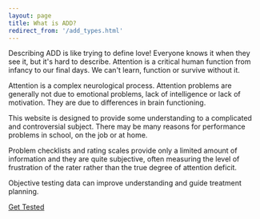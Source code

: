 ```yaml
---
layout: page
title: What is ADD?
redirect_from: '/add_types.html'
---
```

Describing ADD is like trying to define love! Everyone knows it when they see it, but it's hard to describe. Attention is a critical human function from infancy to our final days. We can't learn, function or survive without it.

Attention is a complex neurological process. Attention problems are generally not due to emotional problems, lack of intelligence or lack of motivation. They are due to differences in brain functioning.

This website is designed to provide some understanding to a complicated and controversial subject. There may be many reasons for performance problems in school, on the job or at home.

Problem checklists and rating scales provide only a limited amount of information and they are quite subjective, often measuring the level of frustration of the rater rather than the true degree of attention deficit.

Objective testing data can improve understanding and guide treatment planning.

[Get Tested](/testing)
